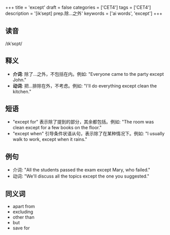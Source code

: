 +++
title = 'except'
draft = false
categories = ['CET4']
tags = ['CET4']
description = '[ikˈsept] prep.除…之外'
keywords = ['ai words', 'except']
+++

## 读音
/ɪkˈsɛpt/

## 释义
- **介词**: 除了...之外，不包括在内。例如: "Everyone came to the party except John."
- **动词**: 把...排除在外，不考虑。例如: "I'll do everything except clean the kitchen."

## 短语
- "except for" 表示除了提到的部分，其余都包括。例如: "The room was clean except for a few books on the floor."
- "except when" 引导条件状语从句，表示除了在某种情况下。例如: "I usually walk to work, except when it rains."

## 例句
- 介词: "All the students passed the exam except Mary, who failed."
- 动词: "We'll discuss all the topics except the one you suggested."

## 同义词
- apart from
- excluding
- other than
- but
- save for
